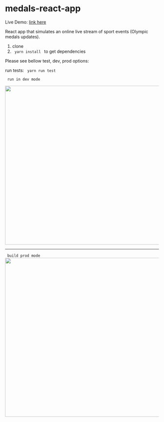 # medals-react-app

<p>
    <p>Live Demo: <a href="https://volosincu.github.io/react-todos">link here</a></p>
</p>

<p>React app that simulates an online live stream of sport events (Olympic medals updates).</p>

1) clone
2) <code> yarn install </code> to get dependencies

Please see bellow test, dev, prod options: 

<p>run tests: <code> yarn run test </code></p>

<code> run in dev mode </code>
<br />
<div>
<a href="https://asciinema.org/a/vbus18ILg6sxsXg1FhHCgWXt1" target="_blank">
    <img height="520px" width="600px" src="https://asciinema.org/a/vbus18ILg6sxsXg1FhHCgWXt1.svg" />
</a>
</div>
<hr />
<code> build prod mode </code>
<br />
<div>
<a href="https://asciinema.org/a/242308" target="_blank">
    <img  height="520px" width="600px"  src="https://asciinema.org/a/242308.svg" />
</a>
</div
<br/>
